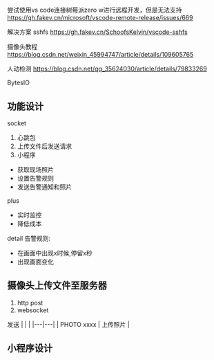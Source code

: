 # 


尝试使用vs code连接树莓派zero w进行远程开发，但是无法支持
https://gh.fakev.cn/microsoft/vscode-remote-release/issues/669

解决方案 sshfs
https://gh.fakev.cn/SchoofsKelvin/vscode-sshfs

摄像头教程
https://blog.csdn.net/weixin_45994747/article/details/109605765

人动检测
<https://blog.csdn.net/qq_35624030/article/details/79833269>


BytesIO

## 功能设计
socket
1. 心跳包
2. 上传文件后发送请求
3. 小程序
+ 获取现场照片
+ 设置告警规则
+ 发送告警通知和照片

plus
+ 实时监控
+ 降低成本

detail
告警规则:
+ 在画面中出现x时候,停留x秒
+ 出现画面变化


## 摄像头上传文件至服务器
1. http post
2. websocket


发送
|   |   |
|---|---|
| PHOTO xxxx  |  上传照片 |



## 小程序设计

